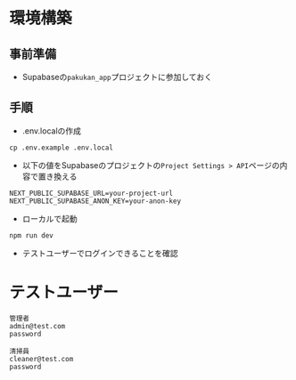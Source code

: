 # 環境構築
## 事前準備
- Supabaseの`pakukan_app`プロジェクトに参加しておく

## 手順
- .env.localの作成
```
cp .env.example .env.local
```

- 以下の値をSupabaseのプロジェクトの`Project Settings > API`ページの内容で置き換える
```
NEXT_PUBLIC_SUPABASE_URL=your-project-url
NEXT_PUBLIC_SUPABASE_ANON_KEY=your-anon-key
```

- ローカルで起動
```
npm run dev
```

- テストユーザーでログインできることを確認

# テストユーザー
```
管理者
admin@test.com
password

清掃員
cleaner@test.com
password
```